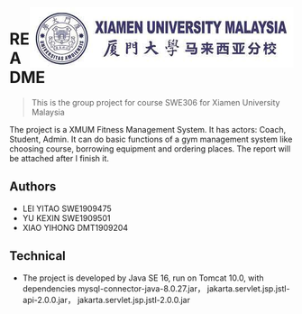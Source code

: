 <img src="src/main/webapp/resources/images/xiamen.jpg" align="right" />

# README
> This is the group project for course SWE306 for Xiamen University Malaysia

The project is a XMUM Fitness Management System. It has actors: Coach, Student, Admin. It can do basic functions of a gym management system like choosing course, borrowing equipment and ordering places.
The report will be attached after I finish it.

## Authors

- LEI YITAO SWE1909475
- YU KEXIN  SWE1909501
- XIAO YIHONG DMT1909204

## Technical

- The project is developed by Java SE 16, run on Tomcat 10.0, with dependencies mysql-connector-java-8.0.27.jar， jakarta.servlet.jsp.jstl-api-2.0.0.jar， jakarta.servlet.jsp.jstl-2.0.0.jar
